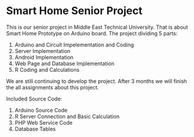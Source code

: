 # Smart Home Senior Project
This is our senior project in Middle East Technical University. That is about Smart Home Prototype on Arduino board. 
The project dividing 5 parts:
  1. Arduino and Circuit Impelementation and Coding
  2. Server Implementation
  3. Android Implementation
  4. Web Page and Database Implementation
  5. R Coding and Calculations
  
We are still continuing to develop the project. After 3 months we will finish the all assignments about this project.
 
Included Source Code:
  1. Arduino Source Code
  2. R Server Connection and Basic Calculation
  3. PHP Web Service Code
  4. Database Tables
  
  
  
 
